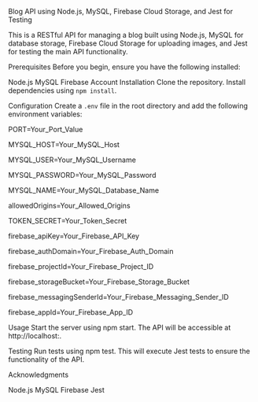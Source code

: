 Blog API using Node.js, MySQL, Firebase Cloud Storage, and Jest for Testing

This is a RESTful API for managing a blog built using Node.js, MySQL for database storage, Firebase Cloud Storage for uploading images, and Jest for testing the main API functionality.

Prerequisites
Before you begin, ensure you have the following installed:

Node.js
MySQL
Firebase Account
Installation
Clone the repository.
Install dependencies using `npm install`.

Configuration
Create a `.env` file in the root directory and add the following environment variables:

PORT=Your_Port_Value

MYSQL_HOST=Your_MySQL_Host

MYSQL_USER=Your_MySQL_Username

MYSQL_PASSWORD=Your_MySQL_Password

MYSQL_NAME=Your_MySQL_Database_Name

allowedOrigins=Your_Allowed_Origins

TOKEN_SECRET=Your_Token_Secret

firebase_apiKey=Your_Firebase_API_Key

firebase_authDomain=Your_Firebase_Auth_Domain

firebase_projectId=Your_Firebase_Project_ID

firebase_storageBucket=Your_Firebase_Storage_Bucket

firebase_messagingSenderId=Your_Firebase_Messaging_Sender_ID

firebase_appId=Your_Firebase_App_ID

Usage
Start the server using npm start.
The API will be accessible at http://localhost:<PORT>.

Testing
Run tests using npm test. This will execute Jest tests to ensure the functionality of the API.

Acknowledgments

Node.js
MySQL
Firebase
Jest
